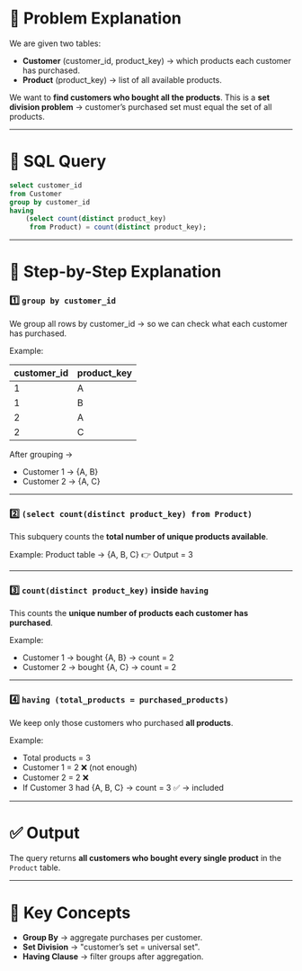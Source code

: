 
# 📘 Problem Explanation

We are given two tables:

* **Customer** (customer\_id, product\_key) → which products each customer has purchased.
* **Product** (product\_key) → list of all available products.

We want to **find customers who bought all the products**.
This is a **set division problem** → customer’s purchased set must equal the set of all products.

---

# 📝 SQL Query

```sql
select customer_id 
from Customer 
group by customer_id 
having 
    (select count(distinct product_key)
     from Product) = count(distinct product_key);
```

---

# 🔎 Step-by-Step Explanation

### 1️⃣ `group by customer_id`

We group all rows by customer\_id → so we can check what each customer has purchased.

Example:

| customer\_id | product\_key |
| ------------ | ------------ |
| 1            | A            |
| 1            | B            |
| 2            | A            |
| 2            | C            |

After grouping →

* Customer 1 → {A, B}
* Customer 2 → {A, C}

---

### 2️⃣ `(select count(distinct product_key) from Product)`

This subquery counts the **total number of unique products available**.

Example:
Product table → {A, B, C}
👉 Output = 3

---

### 3️⃣ `count(distinct product_key)` inside `having`

This counts the **unique number of products each customer has purchased**.

Example:

* Customer 1 → bought {A, B} → count = 2
* Customer 2 → bought {A, C} → count = 2

---

### 4️⃣ `having (total_products = purchased_products)`

We keep only those customers who purchased **all products**.

Example:

* Total products = 3
* Customer 1 = 2 ❌ (not enough)
* Customer 2 = 2 ❌
* If Customer 3 had {A, B, C} → count = 3 ✅ → included

---

# ✅ Output

The query returns **all customers who bought every single product** in the `Product` table.

---

# 🧠 Key Concepts

* **Group By** → aggregate purchases per customer.
* **Set Division** → "customer’s set = universal set".
* **Having Clause** → filter groups after aggregation.

